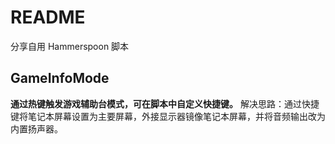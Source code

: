 # README
分享自用 Hammerspoon 脚本

## GameInfoMode
**通过热键触发游戏辅助台模式，可在脚本中自定义快捷键。**
解决思路：通过快捷键将笔记本屏幕设置为主要屏幕，外接显示器镜像笔记本屏幕，并将音频输出改为内置扬声器。
